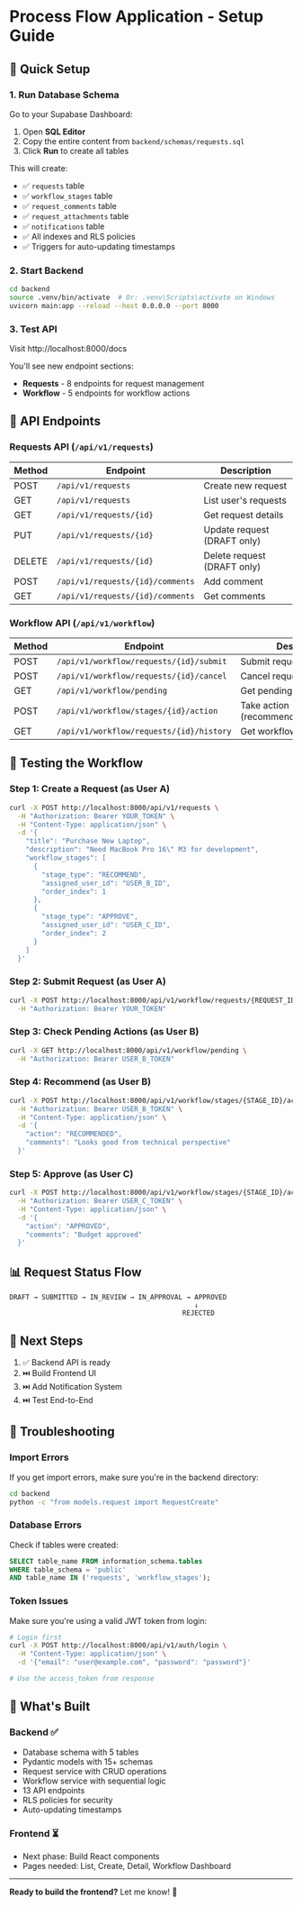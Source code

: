 # Process Flow Application - Setup Guide

## 🚀 Quick Setup

### 1. Run Database Schema

Go to your Supabase Dashboard:
1. Open **SQL Editor**
2. Copy the entire content from `backend/schemas/requests.sql`
3. Click **Run** to create all tables

This will create:
- ✅ `requests` table
- ✅ `workflow_stages` table
- ✅ `request_comments` table
- ✅ `request_attachments` table
- ✅ `notifications` table
- ✅ All indexes and RLS policies
- ✅ Triggers for auto-updating timestamps

### 2. Start Backend

```bash
cd backend
source .venv/bin/activate  # Or: .venv\Scripts\activate on Windows
uvicorn main:app --reload --host 0.0.0.0 --port 8000
```

### 3. Test API

Visit http://localhost:8000/docs

You'll see new endpoint sections:
- **Requests** - 8 endpoints for request management
- **Workflow** - 5 endpoints for workflow actions

## 📖 API Endpoints

### Requests API (`/api/v1/requests`)

| Method | Endpoint | Description |
|--------|----------|-------------|
| POST | `/api/v1/requests` | Create new request |
| GET | `/api/v1/requests` | List user's requests |
| GET | `/api/v1/requests/{id}` | Get request details |
| PUT | `/api/v1/requests/{id}` | Update request (DRAFT only) |
| DELETE | `/api/v1/requests/{id}` | Delete request (DRAFT only) |
| POST | `/api/v1/requests/{id}/comments` | Add comment |
| GET | `/api/v1/requests/{id}/comments` | Get comments |

### Workflow API (`/api/v1/workflow`)

| Method | Endpoint | Description |
|--------|----------|-------------|
| POST | `/api/v1/workflow/requests/{id}/submit` | Submit request for review |
| POST | `/api/v1/workflow/requests/{id}/cancel` | Cancel request |
| GET | `/api/v1/workflow/pending` | Get pending actions |
| POST | `/api/v1/workflow/stages/{id}/action` | Take action (recommend/approve/reject) |
| GET | `/api/v1/workflow/requests/{id}/history` | Get workflow history |

## 🧪 Testing the Workflow

### Step 1: Create a Request (as User A)

```bash
curl -X POST http://localhost:8000/api/v1/requests \
  -H "Authorization: Bearer YOUR_TOKEN" \
  -H "Content-Type: application/json" \
  -d '{
    "title": "Purchase New Laptop",
    "description": "Need MacBook Pro 16\" M3 for development",
    "workflow_stages": [
      {
        "stage_type": "RECOMMEND",
        "assigned_user_id": "USER_B_ID",
        "order_index": 1
      },
      {
        "stage_type": "APPROVE",
        "assigned_user_id": "USER_C_ID",
        "order_index": 2
      }
    ]
  }'
```

### Step 2: Submit Request (as User A)

```bash
curl -X POST http://localhost:8000/api/v1/workflow/requests/{REQUEST_ID}/submit \
  -H "Authorization: Bearer YOUR_TOKEN"
```

### Step 3: Check Pending Actions (as User B)

```bash
curl -X GET http://localhost:8000/api/v1/workflow/pending \
  -H "Authorization: Bearer USER_B_TOKEN"
```

### Step 4: Recommend (as User B)

```bash
curl -X POST http://localhost:8000/api/v1/workflow/stages/{STAGE_ID}/action \
  -H "Authorization: Bearer USER_B_TOKEN" \
  -H "Content-Type: application/json" \
  -d '{
    "action": "RECOMMENDED",
    "comments": "Looks good from technical perspective"
  }'
```

### Step 5: Approve (as User C)

```bash
curl -X POST http://localhost:8000/api/v1/workflow/stages/{STAGE_ID}/action \
  -H "Authorization: Bearer USER_C_TOKEN" \
  -H "Content-Type: application/json" \
  -d '{
    "action": "APPROVED",
    "comments": "Budget approved"
  }'
```

## 📊 Request Status Flow

```
DRAFT → SUBMITTED → IN_REVIEW → IN_APPROVAL → APPROVED
                                              ↓
                                           REJECTED
```

## 🎯 Next Steps

1. ✅ Backend API is ready
2. ⏭️ Build Frontend UI
3. ⏭️ Add Notification System
4. ⏭️ Test End-to-End

## 🔧 Troubleshooting

### Import Errors
If you get import errors, make sure you're in the backend directory:
```bash
cd backend
python -c "from models.request import RequestCreate"
```

### Database Errors
Check if tables were created:
```sql
SELECT table_name FROM information_schema.tables 
WHERE table_schema = 'public' 
AND table_name IN ('requests', 'workflow_stages');
```

### Token Issues
Make sure you're using a valid JWT token from login:
```bash
# Login first
curl -X POST http://localhost:8000/api/v1/auth/login \
  -H "Content-Type: application/json" \
  -d '{"email": "user@example.com", "password": "password"}'

# Use the access_token from response
```

## 📝 What's Built

### Backend ✅
- Database schema with 5 tables
- Pydantic models with 15+ schemas
- Request service with CRUD operations
- Workflow service with sequential logic
- 13 API endpoints
- RLS policies for security
- Auto-updating timestamps

### Frontend ⏳
- Next phase: Build React components
- Pages needed: List, Create, Detail, Workflow Dashboard

---

**Ready to build the frontend?** Let me know! 🚀
